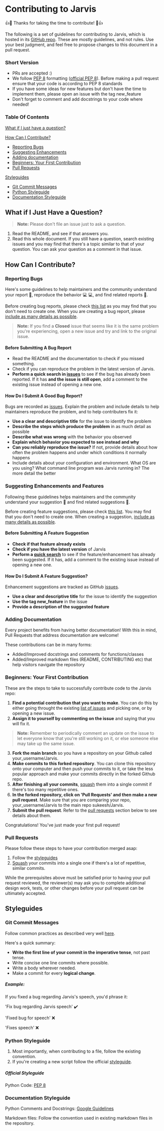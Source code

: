 # Contributing to Jarvis

:+1::tada: Thanks for taking the time to contribute! :tada::+1:

The following is a set of guidelines for contributing to Jarvis, which is hosted in its [GitHub repo](https://github.com/sukeesh/Jarvis). These are mostly guidelines, and not rules. Use your best judgment, and feel free to propose changes to this document in a pull request.

### Short Version

* PRs are accepted :)
* We follow [PEP 8](https://pep8.org/) formatting ([official PEP 8](https://www.python.org/dev/peps/pep-0008/)). Before making a pull request ensure that your code is according to PEP 8 standards
* If you have some ideas for new features but don't have the time to implement them, please open an issue with the tag new_feature
* Don't forget to comment and add docstrings to your code where needed!

### Table Of Contents

[What if I just have a question?](#what-if-i-just-have-a-question)

[How Can I Contribute?](#how-can-i-contribute)
  * [Reporting Bugs](#reporting-bugs)
  * [Suggesting Enhancements](#suggesting-enhancements)
  * [Adding documentation](#adding-documentation)
  * [Beginners: Your First Contribution](#beginners-your-first-contribution)
  * [Pull Requests](#pull-requests)

[Styleguides](#styleguides)
  * [Git Commit Messages](#git-commit-messages)
  * [Python Styleguide](#python-styleguide)
  * [Documentation Styleguide](#documentation-styleguide)


## What if I Just Have a Question?

> **Note:** Please don't file an issue just to ask a question. 
1. Read the README, and see if that answers you.
2. Read this whole document.
If you still have a question, search existing issues and you may find that there's a topic similar to that of your question. You can ask your question as a comment in that issue.

## How Can I Contribute?

### Reporting Bugs

Here's some guidelines to help maintainers and the community understand your report :pencil:, reproduce the behavior :computer: :computer:, and find related reports :mag_right:.

Before creating bug reports, please check [this list](#before-submitting-a-bug-report) as you may find that you don't need to create one. When you are creating a bug report, please [include as many details as possible](#how-do-i-submit-a-good-bug-report).

> **Note:** If you find a **Closed** issue that seems like it is the same problem you're experiencing, open a new issue and try and link to the original issue.

#### Before Submitting A Bug Report

* Read the README and the documentation to check if you missed something.
* Check if you can reproduce the problem in the latest version of Jarvis.
* **Perform a quick search in [issues](https://github.com/sukeesh/Jarvis/issues)** to see if the bug has already been reported. If it has **and the issue is still open**, add a comment to the existing issue instead of opening a new one.

#### How Do I Submit A Good Bug Report?

Bugs are recorded as [issues](https://guides.github.com/features/issues/).
Explain the problem and include details to help maintainers reproduce the problem, and to help contributers fix it:

* **Use a clear and descriptive title** for the issue to identify the problem
* **Describe the steps which produce the problem** in as much detail as possible
* **Describe what was wrong** with the behavior you observed
* **Explain which behavior you expected to see instead and why**
* **Can you reliably reproduce the issue?** If not, provide details about how often the problem happens and under which conditions it normally happens
* Include details about your configuration and environment. What OS are you using? What command line program was Jarvis running in? The more detail the better

### Suggesting Enhancements and Features

Following these guidelines helps maintainers and the community understand your suggestion :pencil: and find related suggestions :mag_right:.

Before creating feature suggestions, please check [this list](#before-submitting-a-feature-suggestion). You may find that you don't need to create one. When creating a suggestion, [include as many details as possible](#how-do-i-suggest-a-feature).

#### Before Submitting A Feature Suggestion

* **Check if that feature already exists**
* **Check if you have the latest version** of Jarvis
* **Perform a [quick search](https://github.com/sukeesh/Jarvis/issues)** to see if the feature/enhancement has already been suggested. If it has, add a comment to the existing issue instead of opening a new one.

#### How Do I Submit A Feature Suggestion?

Enhancement suggestions are tracked as GitHub [issues](https://guides.github.com/features/issues/).

* **Use a clear and descriptive title** for the issue to identify the suggestion
* **Use the tag new_feature** in the issue
* **Provide a description of the suggested feature**

### Adding Documentation

Every project benefits from having better documentation! With this in mind, Pull Requests that address documentation are welcome! 

These contributions can be in many forms:

* Added/Improved docstrings and comments for functions/classes
* Added/Improved markdown files (README, CONTRIBUTING etc) that help visitors navigate the repository

### Beginners: Your First Contribution

These are the steps to take to successfully contribute code to the Jarvis repo:

1. **Find a potential contribution that you want to make**. You can do this by either going throught the existing [list of issues](https://github.com/sukeesh/Jarvis/issues) and picking one, or by opening a new issue.
2. **Assign it to yourself by commenting on the issue** and saying that you will fix it.
> **Note:** Remember to periodically comment an update on the issue to let everyone know that you're still working on it, or else someone else may take up the same issue.
3. **Fork the main branch** so you have a repository on your Github called your_username/Jarvis.
4. **Make commits to this forked repository**. You can clone this repository onto your computer and then push your commits to it, or take the less popular approach and make your commits directly in the forked Github repo.
5. **After finishing all your commits**, [squash](https://www.google.com/url?sa=t&rct=j&q=&esrc=s&source=web&cd=&cad=rja&uact=8&ved=2ahUKEwjIoemS1Y30AhWzyIsBHWprDJYQFnoECAQQAw&url=https%3A%2F%2Fdocs.github.com%2Fen%2Fdesktop%2Fcontributing-and-collaborating-using-github-desktop%2Fmanaging-commits%2Fsquashing-commits&usg=AOvVaw0NwD3KXuURsZVEN7oK_bW2) them into a single commit if there's too many repetitive ones.
6. **In the forked repository, click on 'Pull Requests' and then make a new pull request**. Make sure that you are comparing your repo, your_username/Jarvis to the main repo sukeesh/Jarvis.
7. **Submit the pull request**. Refer to the [pull requests](#pull-requests) section below to see details about them.

Congratulations! You've just made your first pull request!

### Pull Requests

Please follow these steps to have your contribution merged asap:

1. Follow the [styleguides](#styleguides)
2. [Squash](https://www.google.com/url?sa=t&rct=j&q=&esrc=s&source=web&cd=&cad=rja&uact=8&ved=2ahUKEwjIoemS1Y30AhWzyIsBHWprDJYQFnoECAQQAw&url=https%3A%2F%2Fdocs.github.com%2Fen%2Fdesktop%2Fcontributing-and-collaborating-using-github-desktop%2Fmanaging-commits%2Fsquashing-commits&usg=AOvVaw0NwD3KXuURsZVEN7oK_bW2) your commits into a single one if there's a lot of repetitive, similar commits.

While the prerequisites above must be satisfied prior to having your pull request reviewed, the reviewer(s) may ask you to complete additional design work, tests, or other changes before your pull request can be ultimately accepted.

## Styleguides

### Git Commit Messages

Follow common practices as described very well [here](https://chris.beams.io/posts/git-commit/).

Here's a quick summary:
* **Write the first line of your commit in the imperative tense**, not past tense.
* Write concise one line commits where possible.
* Write a body wherever needed.
* Make a commit for every **logical change**.

##### Example:

If you fixed a bug regarding Jarvis's speech, you'd phrase it: 

'Fix bug regarding Jarvis speech' ✔️

'Fixed bug for speech' ❌

'Fixes speech' ❌

### Python Styleguide

1. Most importantly, when contributing to a file, follow the existing convention.
2. If you're creating a new script follow the official [styleguide](#official-styleguide).

##### Official Styleguide 

Python Code: [PEP 8](https://pep8.org/)

### Documentation Styleguide

Python Comments and Docstrings: [Google Guidelines](https://google.github.io/styleguide/pyguide.html#s3.8.1-comments-in-doc-strings)

Markdown files: Follow the convention used in existing markdown files in the repository.



